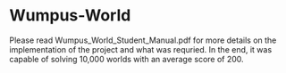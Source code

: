 # Wumpus-World

Please read Wumpus_World_Student_Manual.pdf for more details on the implementation of the project and what was requried. In the end, it was capable of solving 10,000 worlds with an average score of 200.
